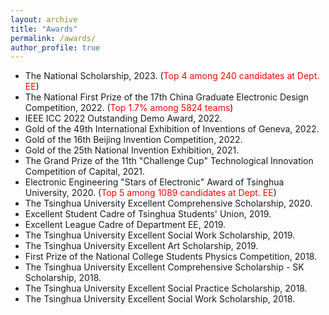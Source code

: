 ```yaml
---
layout: archive
title: "Awards"
permalink: /awards/
author_profile: true
---
```


* The National Scholarship, 2023. (<font color=red>Top 4 among 240 candidates at Dept. EE</font>)
* The National First Prize of the 17th China Graduate Electronic Design Competition, 2022. (<font color=red>Top 1.7% among 5824 teams</font>)
* IEEE ICC 2022 Outstanding Demo Award, 2022.
* Gold of the 49th International Exhibition of Inventions of Geneva, 2022.
* Gold of the 16th Beijing Invention Competition, 2022.
* Gold of the 25th National Invention Exhibition, 2021.
* The Grand Prize of the 11th "Challenge Cup" Technological Innovation Competition of Capital, 2021.
* Electronic Engineering "Stars of Electronic" Award of Tsinghua University, 2020. (<font color=red>Top 5 among 1089 candidates at Dept. EE</font>)
* The Tsinghua University Excellent Comprehensive Scholarship, 2020.
* Excellent Student Cadre of Tsinghua Students' Union, 2019.
* Excellent League Cadre of Department EE, 2019.
* The Tsinghua University Excellent Social Work Scholarship, 2019.
* The Tsinghua University Excellent Art Scholarship, 2019.
* First Prize of the National College Students Physics Competition, 2018.
* The Tsinghua University Excellent Comprehensive Scholarship - SK Scholarship, 2018.
* The Tsinghua University Excellent Social Practice Scholarship, 2018.
* The Tsinghua University Excellent Social Work Scholarship, 2018.